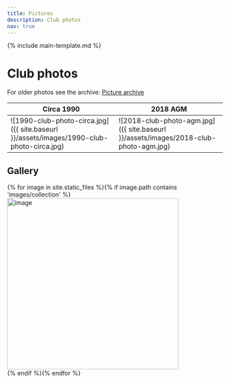```yaml
---
title: Pictures
description: Club photos
nav: true
---
```


{% include main-template.md %}

# Club photos

For older photos see the archive: [Picture archive](https://nbarc.weebly.com/picture-archive.html)

| Circa 1990                                                                               | 2018 AGM                                                                             |
|------------------------------------------------------------------------------------------|--------------------------------------------------------------------------------------|
| ![1990-club-photo-circa.jpg]({{ site.baseurl }}/assets/images/1990-club-photo-circa.jpg) | ![2018-club-photo-agm.jpg]({{ site.baseurl }}/assets/images/2018-club-photo-agm.jpg) |

## Gallery

{% for image in site.static_files %}{% if image.path contains 'images/collection' %}<img src="{{ site.baseurl }}{{ image.path }}" alt="image" height="400px" width="auto"/><br/>{% endif %}{% endfor %}
